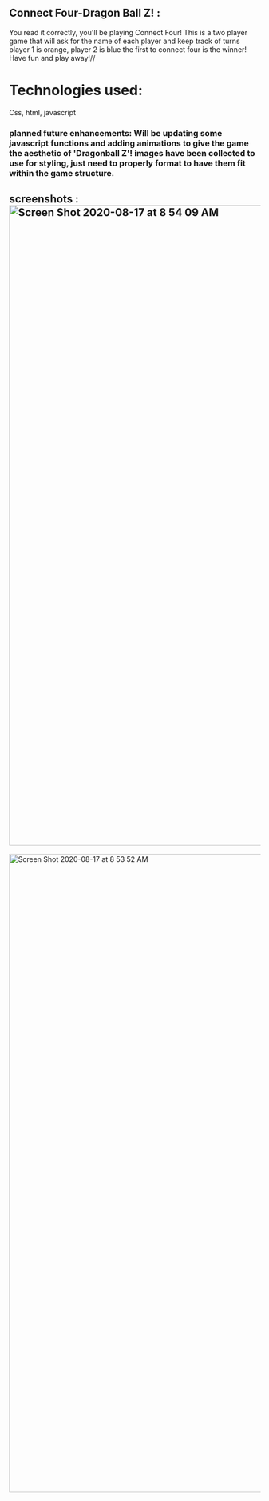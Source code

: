 

## Connect Four-Dragon Ball Z! :
You read it correctly, you'll be playing Connect Four!
This is a two player game that will ask for the name of each player and keep track of turns
player 1 is orange, player 2 is blue
the first to connect four is the winner! Have fun and play away!//

# Technologies used:
Css, html, javascript

### planned future enhancements: Will be updating some javascript functions and adding animations to give the game the aesthetic of 'Dragonball Z'! images have been collected to use for styling, just need to properly format to have them fit within the game structure.

## screenshots : <img width="1280" alt="Screen Shot 2020-08-17 at 8 54 09 AM" src="https://user-images.githubusercontent.com/68159937/90405371-414d6300-e069-11ea-90f4-c835cf003ea5.png">
<img width="1277" alt="Screen Shot 2020-08-17 at 8 53 52 AM" src="https://user-images.githubusercontent.com/68159937/90405518-7c4f9680-e069-11ea-89a6-0b653521d5d4.png">




